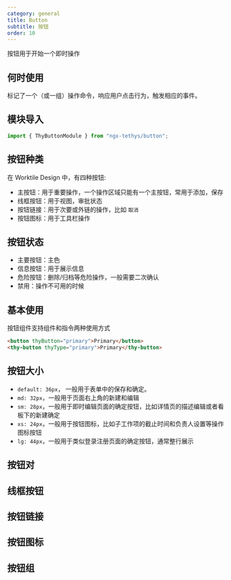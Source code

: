 ```yaml
---
category: general
title: Button
subtitle: 按钮
order: 10
---
```


<alert>按钮用于开始一个即时操作</alert>

## 何时使用
标记了一个（或一组）操作命令，响应用户点击行为，触发相应的事件。

## 模块导入
```ts
import { ThyButtonModule } from "ngx-tethys/button";
```

## 按钮种类
在 Worktile Design 中，有四种按钮:

- 主按钮：用于重要操作，一个操作区域只能有一个主按钮，常用于添加，保存
- 线框按钮：用于视图，审批状态
- 按钮链接：用于次要或外链的操作，比如 `取消`
- 按钮图标：用于工具栏操作

## 按钮状态

- 主要按钮：主色
- 信息按钮：用于展示信息
- 危险按钮：删除/归档等危险操作，一般需要二次确认
- 禁用：操作不可用的时候

## 基本使用
按钮组件支持组件和指令两种使用方式
```html
<button thyButton="primary">Primary</button>
<thy-button thyType="primary">Primary</thy-button>
```
<example name="thy-button-basic-example"></example>

## 按钮大小
- `default: 36px`， 一般用于表单中的保存和确定。
- `md: 32px`，一般用于页面右上角的新建和编辑
- `sm: 28px`，一般用于即时编辑页面的确定按钮，比如详情页的描述编辑或者看板下的新建确定
- `xs: 24px`，一般用于按钮图标，比如子工作项的截止时间和负责人设置等操作图标按钮
- `lg: 44px`，一般用于类似登录注册页面的确定按钮，通常整行展示

<example name="thy-button-size-example"></example>

## 按钮对
<example name="thy-button-pair-example"></example>

## 线框按钮
<example name="thy-button-outline-example"></example>

## 按钮链接
<example name="thy-button-link-example"></example>

## 按钮图标
<example name="thy-button-icon-example"></example>

## 按钮组
<example name="thy-button-group-example"></example>
